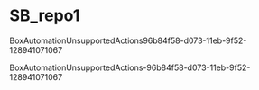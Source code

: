 # SB_repo1


BoxAutomationUnsupportedActions96b84f58-d073-11eb-9f52-128941071067

BoxAutomationUnsupportedActions-96b84f58-d073-11eb-9f52-128941071067
